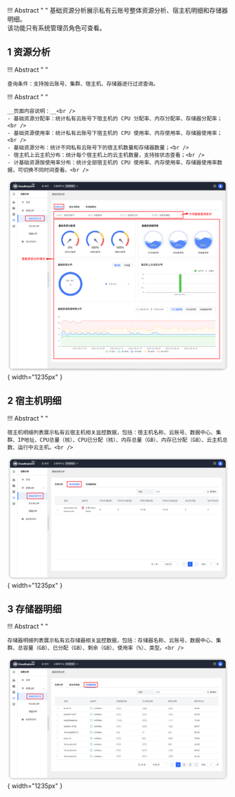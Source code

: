 
!!! Abstract " "
    基础资源分析展示私有云账号整体资源分析、宿主机明细和存储器明细。<br />
    该功能只有系统管理员角色可查看。

## 1 资源分析

!!! Abstract " "

    查询条件：支持按云账号、集群、宿主机、存储器进行过滤查询。

!!! Abstract " "

    __页面内容说明：__<br />
    - 基础资源分配率：统计私有云账号下宿主机的 CPU 分配率、内存分配率、存储器分配率；<br />
    - 基础资源使用率：统计私有云账号下宿主机的 CPU 使用率、内存使用率、存储器使用率；<br />
    - 基础资源分布：统计不同私有云账号下的宿主机数量和存储器数量；<br />
    - 宿主机上云主机分布：统计每个宿主机上的云主机数量，支持按状态查看；<br />
    - 计基础资源按使用率分布：统计全部宿主机的 CPU 使用率、内存使用率、存储器使用率数据，可切换不同时间查看。<br />

![资源分析](../../img/operation-analytics/infrastructure_analysis/资源分析.png){ width="1235px" }  

## 2 宿主机明细

!!! Abstract " "

    宿主机明细列表展示私有云宿主机相关监控数据，包括：宿主机名称、云账号、数据中心、集群、IP地址、CPU总量（核）、CPU已分配（核）、内存总量（GB）、内存已分配（GB）、云主机总数、运行中云主机。<br />

![宿主机明细](../../img/operation-analytics/infrastructure_analysis/宿主机明细.png){ width="1235px" } 

## 3 存储器明细

!!! Abstract " "

    存储器明细列表展示私有云存储器相关监控数据，包括：存储器名称、云账号、数据中心、集群、总容量（GB）、已分配（GB）、剩余（GB）、使用率（%）、类型。<br />

![存储器明细](../../img/operation-analytics/infrastructure_analysis/存储器明细.png){ width="1235px" } 
